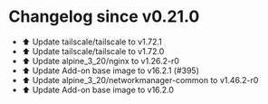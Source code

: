 # Changelog since v0.21.0
- ⬆️ Update tailscale/tailscale to v1.72.1 
- ⬆️ Update tailscale/tailscale to v1.72.0 
- ⬆️ Update alpine_3_20/nginx to v1.26.2-r0 
- ⬆️ Update Add-on base image to v16.2.1 (#395) 
- ⬆️ Update alpine_3_20/networkmanager-common to v1.46.2-r0 
- ⬆️ Update Add-on base image to v16.2.0 
